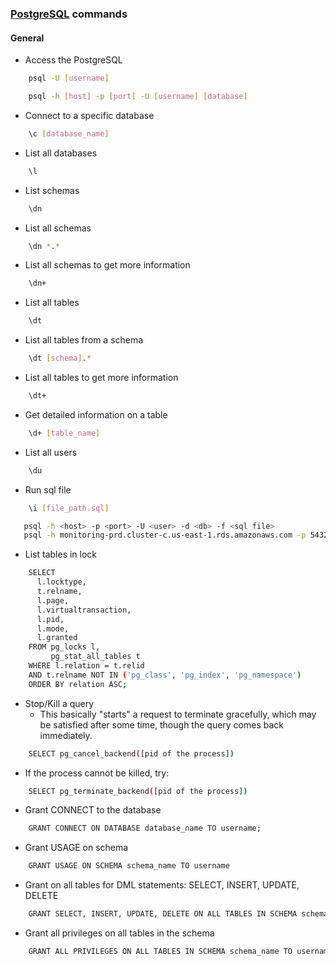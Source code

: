 ### [PostgreSQL](https://www.postgresql.org/) commands

#### General
- Access the PostgreSQL
````bash
    psql -U [username]
````
````bash
    psql -h [host] -p [port] -U [username] [database]
````

- Connect to a specific database
````bash
    \c [database_name]
````

- List all databases
````bash
    \l
````

- List schemas
````bash
    \dn
````

- List all schemas
````bash
    \dn *.*
````

- List all schemas to get more information
````bash
    \dn+
````

- List all tables
````bash
    \dt
````

- List all tables from a schema
````bash
    \dt [schema].*
````

- List all tables to get more information
````bash
    \dt+
````

- Get detailed information on a table 
````bash
    \d+ [table_name]
````

- List all users
````bash
    \du
````

- Run sql file
````bash
    \i [file_path.sql]
````

````bash
   psql -h <host> -p <port> -U <user> -d <db> -f <sql file>
   psql -h monitoring-prd.cluster-c.us-east-1.rds.amazonaws.com -p 5432 -U user_prd -d prd -f result_2024_10.sql
````

- List tables in lock
````bash
    SELECT
      l.locktype,
      t.relname,
      l.page,
      l.virtualtransaction,
      l.pid,
      l.mode,
      l.granted
    FROM pg_locks l,
         pg_stat_all_tables t
    WHERE l.relation = t.relid
    AND t.relname NOT IN ('pg_class', 'pg_index', 'pg_namespace')
    ORDER BY relation ASC;
````

- Stop/Kill a query
   - This basically "starts" a request to terminate gracefully, which may be satisfied after some time, though the query comes back immediately.
````bash
    SELECT pg_cancel_backend([pid of the process])
````
   - If the process cannot be killed, try:
````bash
    SELECT pg_terminate_backend([pid of the process])
````

- Grant CONNECT to the database
````bash
    GRANT CONNECT ON DATABASE database_name TO username;
````

- Grant USAGE on schema
````bash
    GRANT USAGE ON SCHEMA schema_name TO username
````

- Grant on all tables for DML statements: SELECT, INSERT, UPDATE, DELETE
````bash
    GRANT SELECT, INSERT, UPDATE, DELETE ON ALL TABLES IN SCHEMA schema_name TO username
````

- Grant all privileges on all tables in the schema
````bash
    GRANT ALL PRIVILEGES ON ALL TABLES IN SCHEMA schema_name TO username
````
